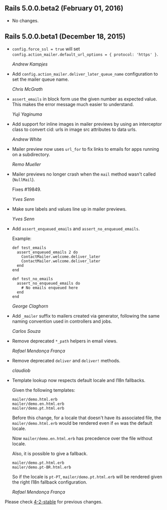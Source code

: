 ## Rails 5.0.0.beta2 (February 01, 2016) ##

*   No changes.


## Rails 5.0.0.beta1 (December 18, 2015) ##

*   `config.force_ssl = true` will set
    `config.action_mailer.default_url_options = { protocol: 'https' }`.

    *Andrew Kampjes*

*   Add `config.action_mailer.deliver_later_queue_name` configuration to set the
    mailer queue name.

    *Chris McGrath*

*   `assert_emails` in block form use the given number as expected value.
    This makes the error message much easier to understand.

    *Yuji Yaginuma*

*   Add support for inline images in mailer previews by using an interceptor
    class to convert cid: urls in image src attributes to data urls.

    *Andrew White*

*   Mailer preview now uses `url_for` to fix links to emails for apps running on
    a subdirectory.

    *Remo Mueller*

*   Mailer previews no longer crash when the `mail` method wasn't called
    (`NullMail`).

    Fixes #19849.

    *Yves Senn*

*   Make sure labels and values line up in mailer previews.

    *Yves Senn*

*   Add `assert_enqueued_emails` and `assert_no_enqueued_emails`.

    Example:

        def test_emails
          assert_enqueued_emails 2 do
            ContactMailer.welcome.deliver_later
            ContactMailer.welcome.deliver_later
          end
        end

        def test_no_emails
          assert_no_enqueued_emails do
            # No emails enqueued here
          end
        end

    *George Claghorn*

*   Add `_mailer` suffix to mailers created via generator, following the same
    naming convention used in controllers and jobs.

    *Carlos Souza*

*   Remove deprecated `*_path` helpers in email views.

    *Rafael Mendonça França*

*   Remove deprecated `deliver` and `deliver!` methods.

    *claudiob*

*   Template lookup now respects default locale and I18n fallbacks.

    Given the following templates:

        mailer/demo.html.erb
        mailer/demo.en.html.erb
        mailer/demo.pt.html.erb

    Before this change, for a locale that doesn't have its associated file, the
    `mailer/demo.html.erb` would be rendered even if `en` was the default locale.

    Now `mailer/demo.en.html.erb` has precedence over the file without locale.

    Also, it is possible to give a fallback.

        mailer/demo.pt.html.erb
        mailer/demo.pt-BR.html.erb

    So if the locale is `pt-PT`, `mailer/demo.pt.html.erb` will be rendered given
    the right I18n fallback configuration.

    *Rafael Mendonça França*

Please check [4-2-stable](https://github.com/rails/rails/blob/4-2-stable/actionmailer/CHANGELOG.md) for previous changes.
